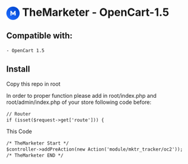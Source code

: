 # <img style="height:35px;vertical-align: middle;" src="https://github.com/eaxlex/OpenCart-System/blob/latest/library/mktr/logo.png" alt="TheMarketer"> TheMarketer - OpenCart-1.5

## Compatible with:
    - OpenCart 1.5

## Install
Copy this repo in root

In order to proper function please add in root/index.php and root/admin/index.php of your store following code before:
```
// Router
if (isset($request->get['route'])) {
```

This Code
```
/* TheMarketer Start */
$controller->addPreAction(new Action('module/mktr_tracker/oc2'));
/* TheMarketer END */
````
